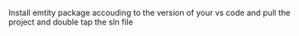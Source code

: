 Install emtity package accouding to the version of your vs code and pull the project and double tap the sln file
